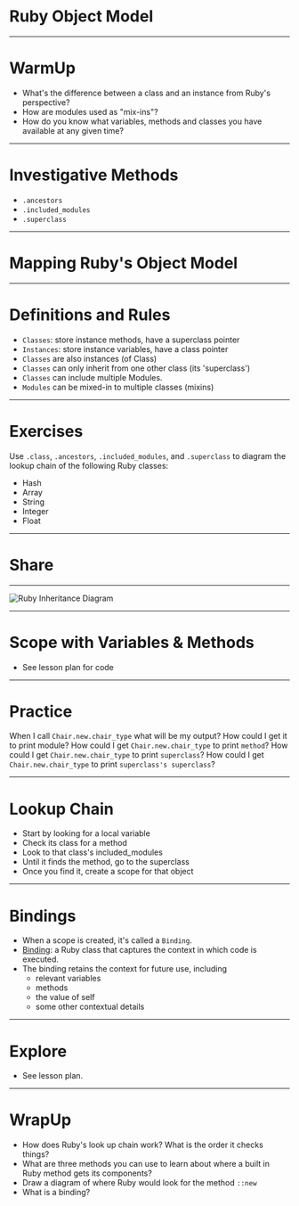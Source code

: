 # Ruby Object Model

---

# WarmUp

- What's the difference between a class and an instance from Ruby's perspective?
- How are modules used as "mix-ins"?
- How do you know what variables, methods and classes you have available at any given time?

---

# Investigative Methods

* `.ancestors`
* `.included_modules`
* `.superclass`

---

# Mapping Ruby's Object Model

---

# Definitions and Rules

* `Classes`: store instance methods, have a superclass pointer
* `Instances`: store instance variables, have a class pointer
* `Classes` are also instances (of Class)
* `Classes` can only inherit from one other class (its 'superclass')
* `Classes` can include multiple Modules.
* `Modules` can be mixed-in to multiple classes (mixins)

---

# Exercises

Use `.class`, `.ancestors`, `.included_modules`, and `.superclass` to diagram the lookup chain of the following Ruby classes:

* Hash
* Array
* String
* Integer
* Float

---

# Share

---

![Ruby Inheritance Diagram](https://docs.google.com/drawings/d/e/2PACX-1vSh1z2yb089aMCD1pp5idcFcfvZdQt5vJH3cOAas22hI5mrIO83WrrrXdGZy6sWZuu9UALMEJeXX_JX/pub?w=952&h=728)

---

# Scope with Variables & Methods

* See lesson plan for code

---

# Practice

When I call `Chair.new.chair_type` what will be my output?
How could I get it to print module?
How could I get `Chair.new.chair_type` to print `method`?
How could I get `Chair.new.chair_type` to print `superclass`?
How could I get `Chair.new.chair_type` to print `superclass's superclass`?

---

# Lookup Chain

* Start by looking for a local variable
* Check its class for a method
* Look to that class's included_modules
* Until it finds the method, go to the superclass
* Once you find it, create a scope for that object

---

# Bindings

* When a scope is created, it's called a `Binding`.
* [Binding](https://ruby-doc.org/core-2.4.1/Binding.html): a Ruby class that captures the context in which code is executed.
* The binding retains the context for future use, including
    * relevant variables
    * methods
    * the value of self
    * some other contextual details

---

# Explore

* See lesson plan.

---

# WrapUp
* How does Ruby's look up chain work? What is the order it checks things?
* What are three methods you can use to learn about where a built in Ruby method gets its components?
* Draw a diagram of where Ruby would look for the method `::new`
* What is a binding?

